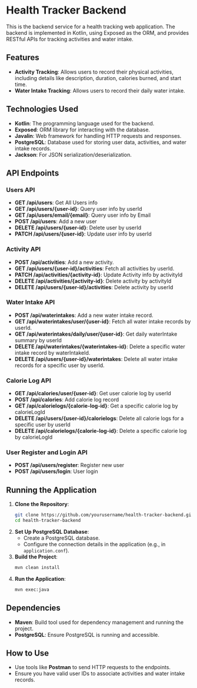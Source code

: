 # Health Tracker Backend

This is the backend service for a health tracking web application. The backend is implemented in Kotlin, using Exposed as the ORM, and provides RESTful APIs for tracking activities and water intake.

## Features
- **Activity Tracking**: Allows users to record their physical activities, including details like description, duration, calories burned, and start time.
- **Water Intake Tracking**: Allows users to record their daily water intake.

## Technologies Used
- **Kotlin**: The programming language used for the backend.
- **Exposed**: ORM library for interacting with the database.
- **Javalin**: Web framework for handling HTTP requests and responses.
- **PostgreSQL**: Database used for storing user data, activities, and water intake records.
- **Jackson**: For JSON serialization/deserialization.

## API Endpoints

### Users API
- **GET /api/users**: Get All Users info
- **GET /api/users/{user-id}**: Query user info by userId
- **GET /api/users/email/{email}**: Query user info by Email
- **POST /api/users**: Add a new user
- **DELETE /api/users/{user-id}**: Delete user by userId
- **PATCH /api/users/{user-id}**: Update user info by userId

### Activity API
- **POST /api/activities**: Add a new activity.
- **GET /api/users/{user-id}/activities**: Fetch all activities by userId.
- **PATCH /api/activities/{activity-id}**: Update Activity info by activityId
- **DELETE /api/activities/{activity-id}**: Delete activity by activityId
- **DELETE /api/users/{user-id}/activities**: Delete activity by userId

### Water Intake API
- **POST /api/waterintakes**: Add a new water intake record.
- **GET /api/waterintakes/user/{user-id}**: Fetch all water intake records by userId.
- **GET /api/waterintakes/daily/user/{user-id}**: Get daily waterIntake summary by userId
- **DELETE /api/waterintakes/{waterintakes-id}**: Delete a specific water intake record by waterIntakeId.
- **DELETE /api/users/{user-id}/waterintakes**: Delete all water intake records for a specific user by userId.

### Calorie Log API
- **GET /api/calories/user/{user-id}**: Get user calorie log by userId
- **POST /api/calories**: Add calorie log record
- **GET /api/calorielogs/{calorie-log-id}**: Get a specific calorie log by calorieLogId
- **DELETE /api/users/{user-id}/calorielogs**: Delete all calorie logs for a specific user by userId
- **DELETE /api/calorielogs/{calorie-log-id}**: Delete a specific calorie log by calorieLogId

### User Register and Login API
- **POST /api/users/register**: Register new user
- **POST /api/users/login**: User login

## Running the Application
1. **Clone the Repository**:
   ```sh
   git clone https://github.com/yourusername/health-tracker-backend.git
   cd health-tracker-backend
   ```
2. **Set Up PostgreSQL Database**:
   - Create a PostgreSQL database.
   - Configure the connection details in the application (e.g., in `application.conf`).
3. **Build the Project**:
   ```sh
   mvn clean install
   ```
4. **Run the Application**:
   ```sh
   mvn exec:java
   ```

## Dependencies
- **Maven**: Build tool used for dependency management and running the project.
- **PostgreSQL**: Ensure PostgreSQL is running and accessible.

## How to Use
- Use tools like **Postman** to send HTTP requests to the endpoints.
- Ensure you have valid user IDs to associate activities and water intake records.


